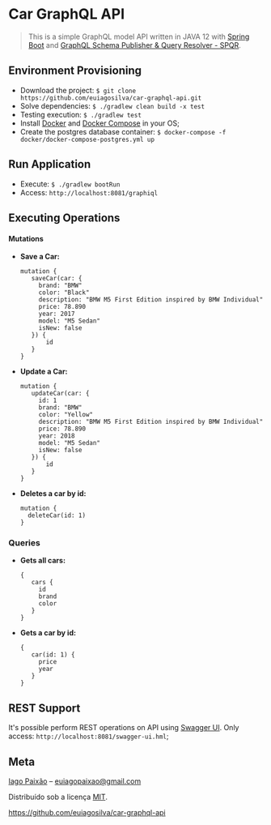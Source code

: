# Car GraphQL API

> This is a simple GraphQL model API written in JAVA 12 with [Spring Boot](https://spring.io/projects/spring-boot) and [GraphQL Schema Publisher & Query Resolver - SPQR](https://github.com/leangen/graphql-spqr).

## Environment Provisioning

- Download the project: `$ git clone https://github.com/euiagosilva/car-graphql-api.git`
- Solve dependencies: `$ ./gradlew clean build -x test`
- Testing execution: `$ ./gradlew test`
- Install [Docker](https://docs.docker.com/install/) and [Docker Compose](https://docs.docker.com/compose/install/) in your OS;
- Create the postgres database container: `$ docker-compose -f docker/docker-compose-postgres.yml up`

## Run Application

- Execute: `$ ./gradlew bootRun`
- Access: `http://localhost:8081/graphiql` 

## Executing Operations

#### Mutations

- **Save a Car:**
    ```
    mutation {
       saveCar(car: {
         brand: "BMW"
         color: "Black"
         description: "BMW M5 First Edition inspired by BMW Individual"
         price: 78.890
         year: 2017
         model: "M5 Sedan"
         isNew: false
       }) {
           id
       }
    }
    ```

- **Update a Car:**
    ```
    mutation {
       updateCar(car: {
         id: 1
         brand: "BMW"
         color: "Yellow"
         description: "BMW M5 First Edition inspired by BMW Individual"
         price: 78.890
         year: 2018
         model: "M5 Sedan"
         isNew: false
       }) {
           id
       }
    }
    ```

- **Deletes a car by id:**
    ```
    mutation {
      deleteCar(id: 1)
    }
    ```

### Queries

- **Gets all cars:**
    ```
    {
       cars {
         id
         brand
         color
       }
    }
    ```
    
- **Gets a car by id:**
    ```
    { 
       car(id: 1) {
         price
         year
       }
    }
    ```

## REST Support

It's possible perform REST operations on API using [Swagger UI](https://swagger.io/tools/swagger-ui/). Only access: `http://localhost:8081/swagger-ui.hml`;

## Meta

[Iago Paixão](https://www.linkedin.com/in/iagopaixao/) – euiagopaixao@gmail.com

Distribuído sob a licença [MIT](https://github.com/euiagosilva/car-graphql-api/blob/master/LICENSE).

https://github.com/euiagosilva/car-graphql-api


